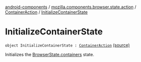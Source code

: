 [android-components](../../index.md) / [mozilla.components.browser.state.action](../index.md) / [ContainerAction](index.md) / [InitializeContainerState](./-initialize-container-state.md)

# InitializeContainerState

`object InitializeContainerState : `[`ContainerAction`](index.md) [(source)](https://github.com/mozilla-mobile/android-components/blob/master/components/browser/state/src/main/java/mozilla/components/browser/state/action/BrowserAction.kt#L743)

Initializes the [BrowserState.containers](../../mozilla.components.browser.state.state/-browser-state/containers.md) state.

